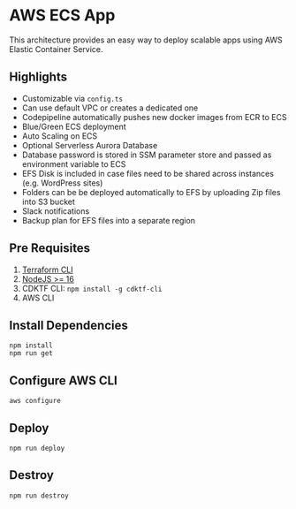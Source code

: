 # AWS ECS App

This architecture provides an easy way to deploy scalable apps using AWS Elastic Container Service.

## Highlights

- Customizable via `config.ts`
- Can use default VPC or creates a dedicated one
- Codepipeline automatically pushes new docker images from ECR to ECS
- Blue/Green ECS deployment
- Auto Scaling on ECS
- Optional Serverless Aurora Database
- Database password is stored in SSM parameter store and passed as environment variable to ECS
- EFS Disk is included in case files need to be shared across instances (e.g. WordPress sites)
- Folders can be be deployed automatically to EFS by uploading Zip files into S3 bucket
- Slack notifications
- Backup plan for EFS files into a separate region

## Pre Requisites

1. [Terraform CLI](https://learn.hashicorp.com/tutorials/terraform/install-cli)
2. [NodeJS >= 16](https://nodejs.org/)
3. CDKTF CLI: `npm install -g cdktf-cli`
4. AWS CLI

## Install Dependencies

```shell
npm install
npm run get
```

## Configure AWS CLI

```shell
aws configure
```

## Deploy

```shell
npm run deploy
```

## Destroy

```shell
npm run destroy
```
